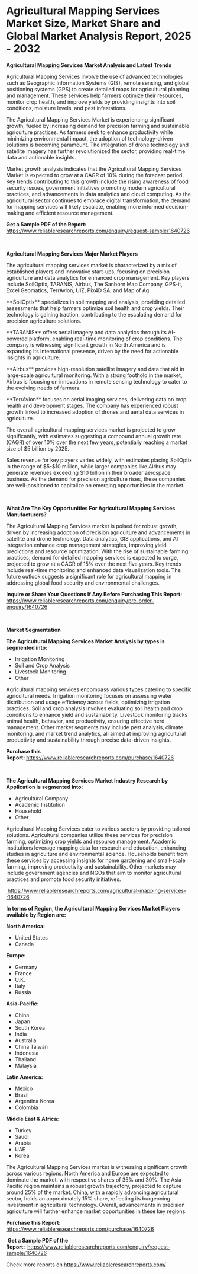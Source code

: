 <p><h1>Agricultural Mapping Services Market Size, Market Share and Global Market Analysis Report, 2025 - 2032</h1></p><p><strong>Agricultural Mapping Services Market Analysis and Latest Trends</strong></p>
<p><p>Agricultural Mapping Services involve the use of advanced technologies such as Geographic Information Systems (GIS), remote sensing, and global positioning systems (GPS) to create detailed maps for agricultural planning and management. These services help farmers optimize their resources, monitor crop health, and improve yields by providing insights into soil conditions, moisture levels, and pest infestations.</p><p>The Agricultural Mapping Services Market is experiencing significant growth, fueled by increasing demand for precision farming and sustainable agriculture practices. As farmers seek to enhance productivity while minimizing environmental impact, the adoption of technology-driven solutions is becoming paramount. The integration of drone technology and satellite imagery has further revolutionized the sector, providing real-time data and actionable insights.</p><p>Market growth analysis indicates that the Agricultural Mapping Services Market is expected to grow at a CAGR of 10% during the forecast period. Key trends contributing to this growth include the rising awareness of food security issues, government initiatives promoting modern agricultural practices, and advancements in data analytics and cloud computing. As the agricultural sector continues to embrace digital transformation, the demand for mapping services will likely escalate, enabling more informed decision-making and efficient resource management.</p></p>
<p><strong>Get a Sample PDF of the Report:&nbsp;</strong> <a href="https://www.reliableresearchreports.com/enquiry/request-sample/1640726?utm_campaign=3090&utm_medium=2&utm_source=Github&utm_content=ia&utm_term=23032025&utm_id=agricultural-mapping-services">https://www.reliableresearchreports.com/enquiry/request-sample/1640726</a></p>
<p>&nbsp;</p>
<p><strong>Agricultural Mapping Services Major Market Players</strong></p>
<p><p>The agricultural mapping services market is characterized by a mix of established players and innovative start-ups, focusing on precision agriculture and data analytics for enhanced crop management. Key players include SoilOptix, TARANIS, Airbus, The Sanborn Map Company, GPS-it, Excel Geomatics, TerrAvion, UIZ, Pix4D SA, and Map of Ag.</p><p>**SoilOptix** specializes in soil mapping and analysis, providing detailed assessments that help farmers optimize soil health and crop yields. Their technology is gaining traction, contributing to the escalating demand for precision agriculture solutions.</p><p>**TARANIS** offers aerial imagery and data analytics through its AI-powered platform, enabling real-time monitoring of crop conditions. The company is witnessing significant growth in North America and is expanding its international presence, driven by the need for actionable insights in agriculture.</p><p>**Airbus** provides high-resolution satellite imagery and data that aid in large-scale agricultural monitoring. With a strong foothold in the market, Airbus is focusing on innovations in remote sensing technology to cater to the evolving needs of farmers.</p><p>**TerrAvion** focuses on aerial imaging services, delivering data on crop health and development stages. The company has experienced robust growth linked to increased adoption of drones and aerial data services in agriculture.</p><p>The overall agricultural mapping services market is projected to grow significantly, with estimates suggesting a compound annual growth rate (CAGR) of over 10% over the next few years, potentially reaching a market size of $5 billion by 2025.</p><p>Sales revenue for key players varies widely, with estimates placing SoilOptix in the range of $5-$10 million, while larger companies like Airbus may generate revenues exceeding $10 billion in their broader aerospace business. As the demand for precision agriculture rises, these companies are well-positioned to capitalize on emerging opportunities in the market.</p></p>
<p>&nbsp;</p>
<p><strong>What Are The Key Opportunities For Agricultural Mapping Services Manufacturers?</strong></p>
<p><p>The Agricultural Mapping Services market is poised for robust growth, driven by increasing adoption of precision agriculture and advancements in satellite and drone technology. Data analytics, GIS applications, and AI integration enhance crop management strategies, improving yield predictions and resource optimization. With the rise of sustainable farming practices, demand for detailed mapping services is expected to surge, projected to grow at a CAGR of 15% over the next five years. Key trends include real-time monitoring and enhanced data visualization tools. The future outlook suggests a significant role for agricultural mapping in addressing global food security and environmental challenges.</p></p>
<p><strong>Inquire or Share Your Questions If Any Before Purchasing This Report:</strong> <a href="https://www.reliableresearchreports.com/enquiry/pre-order-enquiry/1640726?utm_campaign=3090&utm_medium=2&utm_source=Github&utm_content=ia&utm_term=23032025&utm_id=agricultural-mapping-services">https://www.reliableresearchreports.com/enquiry/pre-order-enquiry/1640726</a></p>
<p>&nbsp;</p>
<p><strong>Market Segmentation</strong></p>
<p><strong>The Agricultural Mapping Services Market Analysis by types is segmented into:</strong></p>
<p><ul><li>Irrigation Monitoring</li><li>Soil and Crop Analysis</li><li>Livestock Monitoring</li><li>Other</li></ul></p>
<p><p>Agricultural mapping services encompass various types catering to specific agricultural needs. Irrigation monitoring focuses on assessing water distribution and usage efficiency across fields, optimizing irrigation practices. Soil and crop analysis involves evaluating soil health and crop conditions to enhance yield and sustainability. Livestock monitoring tracks animal health, behavior, and productivity, ensuring effective herd management. Other market segments may include pest analysis, climate monitoring, and market trend analytics, all aimed at improving agricultural productivity and sustainability through precise data-driven insights.</p></p>
<p><strong>Purchase this Report:&nbsp;</strong><a href="https://www.reliableresearchreports.com/purchase/1640726?utm_campaign=3090&utm_medium=2&utm_source=Github&utm_content=ia&utm_term=23032025&utm_id=agricultural-mapping-services">https://www.reliableresearchreports.com/purchase/1640726</a></p>
<p>&nbsp;</p>
<p><strong>The Agricultural Mapping Services Market Industry Research by Application is segmented into:</strong></p>
<p><ul><li>Agricultural Company</li><li>Academic Institution</li><li>Household</li><li>Other</li></ul></p>
<p><p>Agricultural Mapping Services cater to various sectors by providing tailored solutions. Agricultural companies utilize these services for precision farming, optimizing crop yields and resource management. Academic institutions leverage mapping data for research and education, enhancing studies in agriculture and environmental science. Households benefit from these services by accessing insights for home gardening and small-scale farming, improving productivity and sustainability. Other markets may include government agencies and NGOs that aim to monitor agricultural practices and promote food security initiatives.</p></p>
<p><a href="https://www.reliableresearchreports.com/agricultural-mapping-services-r1640726?utm_campaign=3090&utm_medium=2&utm_source=Github&utm_content=ia&utm_term=23032025&utm_id=agricultural-mapping-services">&nbsp;https://www.reliableresearchreports.com/agricultural-mapping-services-r1640726</a></p>
<p><strong>In terms of Region, the Agricultural Mapping Services Market Players available by Region are:</strong></p>
<p>
    <p> <strong> North America: </strong>
        <ul>
            <li>United States</li>
            <li>Canada</li>
        </ul>
        </p> 
    <p> <strong> Europe: </strong>
        <ul>
            <li>Germany</li>
            <li>France</li>
            <li>U.K.</li>
            <li>Italy</li>
            <li>Russia</li>
        </ul>
        </p> 
    <p> <strong> Asia-Pacific: </strong>
        <ul>
            <li>China</li>
            <li>Japan</li>
            <li>South Korea</li>
            <li>India</li>
            <li>Australia</li>
            <li>China Taiwan</li>
            <li>Indonesia</li>
            <li>Thailand</li>
            <li>Malaysia</li>
        </ul>
        </p> 
    <p> <strong> Latin America: </strong>
        <ul>
            <li>Mexico</li>
            <li>Brazil</li>
            <li>Argentina Korea</li>
            <li>Colombia</li>
        </ul>
        </p> 
    <p> <strong> Middle East & Africa: </strong>
        <ul>
            <li>Turkey</li>
            <li>Saudi</li>
            <li>Arabia</li>
            <li>UAE</li>
            <li>Korea</li>
        </ul>
    </p>
    </p>
<p><p>The Agricultural Mapping Services market is witnessing significant growth across various regions. North America and Europe are expected to dominate the market, with respective shares of 35% and 30%. The Asia-Pacific region maintains a robust growth trajectory, projected to capture around 25% of the market. China, with a rapidly advancing agricultural sector, holds an approximately 15% share, reflecting its burgeoning investment in agricultural technology. Overall, advancements in precision agriculture will further enhance market opportunities in these key regions.</p></p>
<p><strong>Purchase this Report: </strong><a href="https://www.reliableresearchreports.com/purchase/1640726?utm_campaign=3090&utm_medium=2&utm_source=Github&utm_content=ia&utm_term=23032025&utm_id=agricultural-mapping-services">https://www.reliableresearchreports.com/purchase/1640726</a></p>
<p>&nbsp;<strong>Get a Sample PDF of the Report:&nbsp;&nbsp;</strong><a href="https://www.reliableresearchreports.com/enquiry/request-sample/1640726?utm_campaign=3090&utm_medium=2&utm_source=Github&utm_content=ia&utm_term=23032025&utm_id=agricultural-mapping-services">https://www.reliableresearchreports.com/enquiry/request-sample/1640726</a></p>
<p><strong></strong></p>
<p>Check more reports on <a href="https://www.reliableresearchreports.com/?utm_campaign=3090&utm_medium=2&utm_source=Github&utm_content=ia&utm_term=23032025&utm_id=agricultural-mapping-services">https://www.reliableresearchreports.com/</a></p>